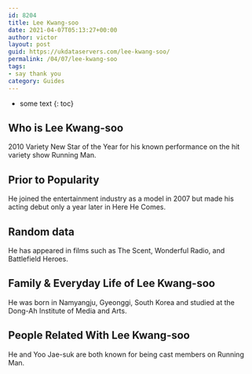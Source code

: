 ```yaml
---
id: 8204
title: Lee Kwang-soo
date: 2021-04-07T05:13:27+00:00
author: victor
layout: post
guid: https://ukdataservers.com/lee-kwang-soo/
permalink: /04/07/lee-kwang-soo
tags:
- say thank you
category: Guides
---
```


* some text
{: toc}


## Who is Lee Kwang-soo



2010 Variety New Star of the Year for his known performance on the hit variety show Running Man.

                
                
                
## Prior to Popularity



He joined the entertainment industry as a model in 2007 but made his acting debut only a year later in Here He Comes.

                
                
                
## Random data



He has appeared in films such as The Scent, Wonderful Radio, and Battlefield Heroes.

                
                
                
## Family & Everyday Life of Lee Kwang-soo



He was born in Namyangju, Gyeonggi, South Korea and studied at the Dong-Ah Institute of Media and Arts.

                
                
                
## People Related With Lee Kwang-soo



He and Yoo Jae-suk are both known for being cast members on Running Man.

                
              
            
          
          
          